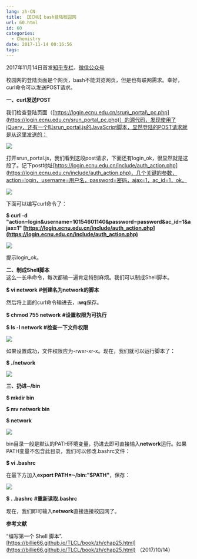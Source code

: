 ```yaml
---
lang: zh-CN
title: 【ECNU】bash登陆校园网
url: 60.html
id: 60
categories:
  - Chemistry
date: 2017-11-14 00:16:56
tags:
---
```


2017年11月14日首发[知乎专栏](https://zhuanlan.zhihu.com/p/30105863)、[微信公众号](https://mp.weixin.qq.com/s?timestamp=1527423146&src=3&ver=1&signature=aR1qmeGbvOzc4e9WsPnpwmjqUbvA5JfcrQ6yliOgES94TT1wtnLQCP9IZoEZkUvJSzK1xhNamRi68YSijn*eR-*gKFngBYdZ76V1qNfjyY7n2Q4OJcK8cj39stMySuc2dqbORl33xdL9R1adcRKr97Q4xaX9mMMExRSn2POFt8Q=)

校园网的登陆页面是个网页，bash不能浏览网页，但是也有联网需求。幸好，curl命令可以发送POST请求。

**一、curl发送POST**

我们检查登陆页面（[https://login.ecnu.edu.cn/srun\_portal\_pc.php](https://login.ecnu.edu.cn/srun_portal_pc.php)）的源代码，发现使用了jQuery，还有一个叫srun_portal.js的JavaScript脚本，显然登陆的POST请求就是从这里发送的：

![](https://images.weserv.nl/?url=drive.google.com/uc?id=14lgyLTVRKmLdrKXPy9rkYdaL5bjVkzHf)

打开srun\_portal.js，我们看到这段post请求，下面还有login\_ok，很显然就是这段了。记下post地址[https://login.ecnu.edu.cn/include/auth_action.php](https://login.ecnu.edu.cn/include/auth_action.php)，几个关键的参数，action=login，username=用户名，password=密码，ajax=1，ac_id=1，ok。

![](https://images.weserv.nl/?url=drive.google.com/uc?id=1j9o6w1KjfBPd0njab10omLAdFHALBls2)

下面可以编写curl命令了：

**$ curl -d "action=login&username=10154601140&password=password&ac_id=1&ajax=1" [https://login.ecnu.edu.cn/include/auth_action.php](https://login.ecnu.edu.cn/include/auth_action.php)**

![](https://images.weserv.nl/?url=drive.google.com/uc?id=11kF4jfbzo4DfY1PfP0WrMzjKEivETAN3)

提示login_ok。

**二、制成Shell脚本**  
这么一长串命令，每次都输一遍肯定特别麻烦。我们可以制成Shell脚本。

**$ vi network** **#创建名为network的脚本**

然后将上面的curl命令输进去，**:wq**保存。

**$ chmod 755 network** **#设置权限为可执行**

**$ ls -l network** **#检查一下文件权限**

![](https://images.weserv.nl/?url=drive.google.com/uc?id=13AzytmVDTaFZE2ITk1cFykMruC4-09VD)

如果设置成功，文件权限应为-rwxr-xr-x。现在，我们就可以运行脚本了：

**$ ./network**

![](https://images.weserv.nl/?url=drive.google.com/uc?id=1EWjGiAhuVd7_D63zVV5szI63iprslDWC)

**三、扔进~/bin**

**$ mkdir bin**

**$ mv network bin**

**$ network**

![](https://images.weserv.nl/?url=drive.google.com/uc?id=1lCDW3bh-bXVdmhkIp0dBvHFg4uZ6kZlc)

bin目录一般是默认的PATH环境变量，扔进去即可直接输入**network**运行。如果PATH变量不包含此目录，我们可以修改.bashrc文件：

**$ vi .bashrc**

在最下方加入**export PATH=~/bin:"$PATH"**，保存：

![](https://images.weserv.nl/?url=drive.google.com/uc?id=1qN2v4Ka9rtTTBau5K2o8dGslBkN4osFp)

**$ . .bashrc** **#重新读取.bashrc**

现在，我们即可输入**network**直接连接校园网了。

**参考文献**

“编写第一个 Shell 脚本”. [https://billie66.github.io/TLCL/book/zh/chap25.html](https://billie66.github.io/TLCL/book/zh/chap25.html) （2017/10/14）
